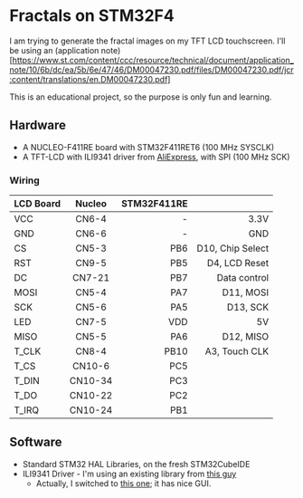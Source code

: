 # Fractals on STM32F4

I am trying to generate the fractal images on my TFT LCD touchscreen. 
I'll be using an (application note)[https://www.st.com/content/ccc/resource/technical/document/application_note/10/6b/dc/ea/5b/6e/47/46/DM00047230.pdf/files/DM00047230.pdf/jcr:content/translations/en.DM00047230.pdf] 

This is an educational project, so the purpose is only fun and learning.

## Hardware 
 * A NUCLEO-F411RE board with STM32F411RET6 (100 MHz SYSCLK)
 * A TFT-LCD with ILI9341 driver from [AliExpress](https://www.aliexpress.com/item/32815224002.html?spm=a2g0s.9042311.0.0.6f9d4c4dv0T4OV), with SPI (100 MHz SCK)

### Wiring

|LCD Board|Nucleo |STM32F411RE|                   |
| ------- |:-----:| ---------:|	--------------:	  |
|VCC      |CN6-4  | -         | 3.3V              |
|GND      |CN6-6  | -         | GND	              |
|CS       |CN5-3  | PB6       | D10, Chip Select  |
|RST      |CN9-5  | PB5       | D4,  LCD Reset    |
|DC       |CN7-21 | PB7       | Data control      |
|MOSI     |CN5-4  | PA7       | D11, MOSI         |
|SCK      |CN5-6  | PA5       | D13, SCK          |
|LED      |CN7-5  | VDD       | 5V                |
|MISO     |CN5-5  | PA6       | D12, MISO         |
|T_CLK    |CN8-4  | PB10      | A3, Touch CLK     |
|T_CS     |CN10-6 | PC5       |               	  |
|T_DIN    |CN10-34| PC3       |              	  |
|T_DO     |CN10-22| PC2       |              	  |
|T_IRQ    |CN10-24| PB1       |              	  |


## Software
 * Standard STM32 HAL Libraries, on the fresh STM32CubeIDE
 * ILI9341 Driver - I'm using an existing library from [this guy](https://github.com/martnak/STM32-ILI9341)
   * Actually, I switched to [this one](https://github.com/afiskon/stm32-ili9341); it has nice GUI.